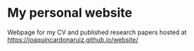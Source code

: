 # My personal website

Webpage for my CV and published research papers hosted at https://joaquincardonaruiz.github.io/website/
